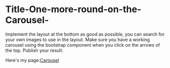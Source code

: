 # Title-One-more-round-on-the-Carousel-


Implement the layout at the bottom as good as possible, you can search for your own images to use in the layout. Make sure you have a working carousel using the bootstrap component when you click on the arrows of the top. Publish your result.


Here's my page:[Carousel](https://stefan-nilsson.github.io/Title-One-more-round-on-the-Carousel-/) <br>
